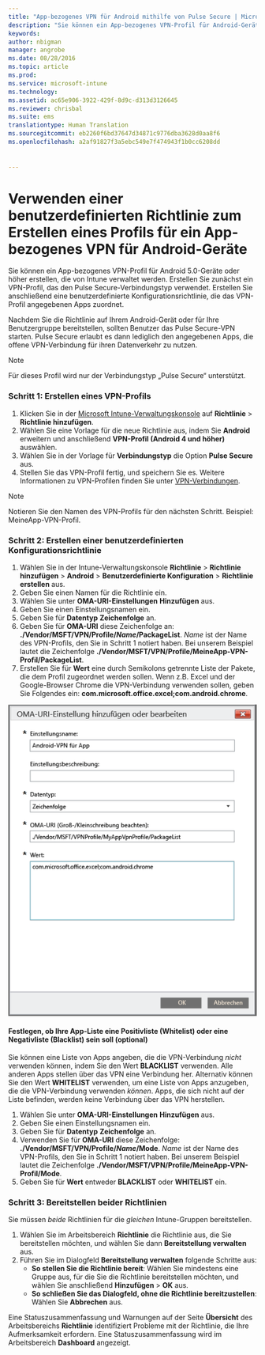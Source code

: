 ```yaml
---
title: "App-bezogenes VPN für Android mithilfe von Pulse Secure | Microsoft Intune"
description: "Sie können ein App-bezogenes VPN-Profil für Android-Geräte erstellen, die von Intune verwaltet werden."
keywords: 
author: nbigman
manager: angrobe
ms.date: 08/28/2016
ms.topic: article
ms.prod: 
ms.service: microsoft-intune
ms.technology: 
ms.assetid: ac65e906-3922-429f-8d9c-d313d3126645
ms.reviewer: chrisbal
ms.suite: ems
translationtype: Human Translation
ms.sourcegitcommit: eb2260f6bd37647d34871c9776dba3628d0aa8f6
ms.openlocfilehash: a2af91827f3a5ebc549e7f474943f1b0cc6208dd


---
```


# Verwenden einer benutzerdefinierten Richtlinie zum Erstellen eines Profils für ein App-bezogenes VPN für Android-Geräte

Sie können ein App-bezogenes VPN-Profil für Android 5.0-Geräte oder höher erstellen, die von Intune verwaltet werden. Erstellen Sie zunächst ein VPN-Profil, das den Pulse Secure-Verbindungstyp verwendet. Erstellen Sie anschließend eine benutzerdefinierte Konfigurationsrichtlinie, die das VPN-Profil angegebenen Apps zuordnet. 

Nachdem Sie die Richtlinie auf Ihrem Android-Gerät oder für Ihre Benutzergruppe bereitstellen, sollten Benutzer das Pulse Secure-VPN starten. Pulse Secure erlaubt es dann lediglich den angegebenen Apps, die offene VPN-Verbindung für ihren Datenverkehr zu nutzen.

> [!NOTE]
>
> Für dieses Profil wird nur der Verbindungstyp „Pulse Secure“ unterstützt.


### Schritt 1: Erstellen eines VPN-Profils

1. Klicken Sie in der [Microsoft Intune-Verwaltungskonsole](https://manage.microsoft.com) auf **Richtlinie** > **Richtlinie hinzufügen**.
2. Wählen Sie eine Vorlage für die neue Richtlinie aus, indem Sie **Android** erweitern und anschließend **VPN-Profil (Android 4 und höher)** auswählen.
3. Wählen Sie in der Vorlage für **Verbindungstyp** die Option **Pulse Secure** aus.
4. Stellen Sie das VPN-Profil fertig, und speichern Sie es. Weitere Informationen zu VPN-Profilen finden Sie unter [VPN-Verbindungen](../deploy-use/vpn-connections-in-microsoft-intune.md).

> [!NOTE]
>
> Notieren Sie den Namen des VPN-Profils für den nächsten Schritt. Beispiel: MeineApp-VPN-Profil.

### Schritt 2: Erstellen einer benutzerdefinierten Konfigurationsrichtlinie

   1. Wählen Sie in der Intune-Verwaltungskonsole **Richtlinie** > **Richtlinie hinzufügen** > **Android** > **Benutzerdefinierte Konfiguration** > **Richtlinie erstellen** aus.
   2. Geben Sie einen Namen für die Richtlinie ein.
   3. Wählen Sie unter **OMA-URI-Einstellungen** **Hinzufügen** aus.
   4. Geben Sie einen Einstellungsnamen ein.
   5. Geben Sie für **Datentyp** **Zeichenfolge** an.
   6. Geben Sie für **OMA-URI** diese Zeichenfolge an: **./Vendor/MSFT/VPN/Profile/*Name*/PackageList**. *Name* ist der Name des VPN-Profils, den Sie in Schritt 1 notiert haben. Bei unserem Beispiel lautet die Zeichenfolge **./Vendor/MSFT/VPN/Profile/MeineApp-VPN-Profil/PackageList**.
   7.   Erstellen Sie für **Wert** eine durch Semikolons getrennte Liste der Pakete, die dem Profil zugeordnet werden sollen. Wenn z.B. Excel und der Google-Browser Chrome die VPN-Verbindung verwenden sollen, geben Sie Folgendes ein: **com.microsoft.office.excel;com.android.chrome**.

![Beispiel einer benutzerdefinierten Richtlinie für ein App-bezogenes VPN für Android](./media/android_per_app_vpn_oma_uri.png)

#### Festlegen, ob Ihre App-Liste eine Positivliste (Whitelist) oder eine Negativliste (Blacklist) sein soll (optional)
  Sie können eine Liste von Apps angeben, die die VPN-Verbindung *nicht* verwenden können, indem Sie den Wert **BLACKLIST** verwenden. Alle anderen Apps stellen über das VPN eine Verbindung her.
Alternativ können Sie den Wert **WHITELIST** verwenden, um eine Liste von Apps anzugeben, die die VPN-Verbindung verwenden *können*. Apps, die sich nicht auf der Liste befinden, werden keine Verbindung über das VPN herstellen.
  1.    Wählen Sie unter **OMA-URI-Einstellungen** **Hinzufügen** aus.
  2.    Geben Sie einen Einstellungsnamen ein.
  3.    Geben Sie für **Datentyp** **Zeichenfolge** an.
  4.    Verwenden Sie für **OMA-URI** diese Zeichenfolge: **./Vendor/MSFT/VPN/Profile/*Name*/Mode**. *Name* ist der Name des VPN-Profils, den Sie in Schritt 1 notiert haben. Bei unserem Beispiel lautet die Zeichenfolge **./Vendor/MSFT/VPN/Profile/MeineApp-VPN-Profil/Mode**.
  5.    Geben Sie für **Wert** entweder **BLACKLIST** oder **WHITELIST** ein.



### Schritt 3: Bereitstellen beider Richtlinien

Sie müssen *beide* Richtlinien für die *gleichen* Intune-Gruppen bereitstellen.

1.  Wählen Sie im Arbeitsbereich **Richtlinie** die Richtlinie aus, die Sie bereitstellen möchten, und wählen Sie dann **Bereitstellung verwalten** aus.
2.  Führen Sie im Dialogfeld **Bereitstellung verwalten** folgende Schritte aus:
    -   **So stellen Sie die Richtlinie bereit**: Wählen Sie mindestens eine Gruppe aus, für die Sie die Richtlinie bereitstellen möchten, und wählen Sie anschließend **Hinzufügen** > **OK** aus.
    -   **So schließen Sie das Dialogfeld, ohne die Richtlinie bereitzustellen**: Wählen Sie **Abbrechen** aus.

Eine Statuszusammenfassung und Warnungen auf der Seite **Übersicht** des Arbeitsbereichs **Richtlinie** identifiziert Probleme mit der Richtlinie, die Ihre Aufmerksamkeit erfordern. Eine Statuszusammenfassung wird im Arbeitsbereich **Dashboard** angezeigt.



<!--HONumber=Aug16_HO5-->


